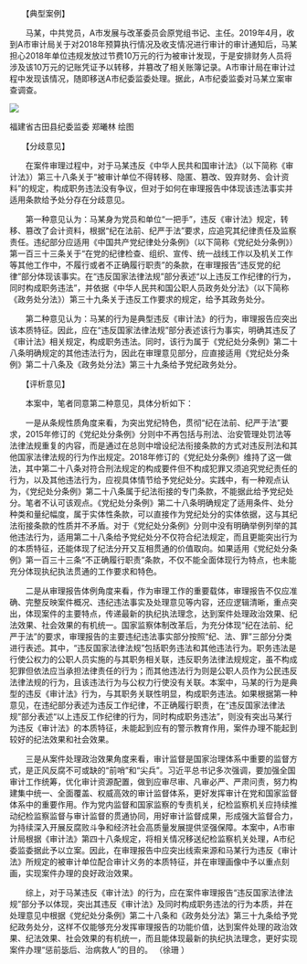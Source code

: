　　【典型案例】

　　马某，中共党员，A市发展与改革委员会原党组书记、主任。2019年4月，收到A市审计局关于对2018年预算执行情况及收支情况进行审计的审计通知后，马某担心2018年单位违规发放过节费10万元的行为被审计发现，于是安排财务人员将涉及该10万元的记账凭证予以转移，并篡改了相关账簿记录。A市审计局在审计过程中发现该情况，随即移送A市纪委监委处理。据此，A市纪委监委对马某立案审查调查。

![](https://www.ccdi.gov.cn/hdjln/ywtt/202306/W020230609419070544809.jpeg)

福建省古田县纪委监委 郑曦林 绘图

　　【分歧意见】

　　在案件审理过程中，对于马某违反《中华人民共和国审计法》（以下简称《审计法》）第三十八条关于“被审计单位不得转移、隐匿、篡改、毁弃财务、会计资料”的规定，构成职务违法没有争议，但对于如何在审理报告中体现该违法事实并适用条款给予处分存在分歧意见。

　　第一种意见认为：马某身为党员和单位“一把手”，违反《审计法》规定，转移、篡改了会计资料，根据“纪在法前、纪严于法”要求，应追究其纪律责任及监察责任。违纪部分应适用《中国共产党纪律处分条例》（以下简称《党纪处分条例》）第一百三十三条关于“在党的纪律检查、组织、宣传、统一战线工作以及机关工作等其他工作中，不履行或者不正确履行职责”的条款，在审理报告“违反党的纪律”部分体现该事实。在“违反国家法律法规”部分表述“以上违反工作纪律的行为，同时构成职务违法”，并依据《中华人民共和国公职人员政务处分法》（以下简称《政务处分法》）第三十九条关于违反工作要求的规定，给予其政务处分。

　　第二种意见认为：马某的行为是典型违反《审计法》的行为，审理报告应突出该本质特征。因此，应在“违反国家法律法规”部分表述该行为事实，明确其违反了《审计法》相关规定，构成职务违法。同时，该行为属于《党纪处分条例》第二十八条明确规定的其他违法行为，因此在审理意见部分，应直接适用《党纪处分条例》第二十八条及《政务处分法》第三十九条给予党纪政务处分。

　　【评析意见】

　　本案中，笔者同意第二种意见，具体分析如下：

　　一是从条规性质角度来看，为突出党纪特色，贯彻“纪在法前、纪严于法”要求，2015年修订的《党纪处分条例》分则中不再包括与刑法、治安管理处罚法等法律法规重复的内容，而是通过在总则中增设纪法衔接条款的方式对违反刑法和其他国家法律法规的行为作出规定。2018年修订的《党纪处分条例》维持了这一做法，其中第二十八条对符合刑法规定的构成要件但不构成犯罪又须追究党纪责任的行为，以及其他违法行为，应视具体情节给予党纪处分。实践中，有一种观点认为，《党纪处分条例》第二十八条属于纪法衔接的专门条款，不能据此给予党纪处分。笔者不认可该观点。《党纪处分条例》第二十八条明确规定了适用条件、处分种类和量纪幅度，属于实体性条款，可以直接作为党纪处分的实体依据，这与其纪法衔接条款的性质并不矛盾。对于《党纪处分条例》分则中没有明确举例列举的其他违法行为，适用第二十八条给予党纪处分不仅符合纪法规定，而且更能突出行为的本质特征，还能体现了纪法分开又互相贯通的价值取向。如果适用《党纪处分条例》第一百三十三条“不正确履行职责”条款，不仅不能全面体现行为特点，也未能充分体现执纪执法贯通的工作要求和特色。

　　二是从审理报告体例角度来看，作为审理工作的重要载体，审理报告不仅应准确、完整反映案件概况、违纪违法事实及处理意见等内容，还应逻辑清晰，重点突出，体现案件的主要特点，传递最新的执纪执法理念，达到案件处理政治效果、纪法效果、社会效果的有机统一。国家监察体制改革后，为充分体现“纪在法前、纪严于法”的要求，审理报告的主要违纪违法事实部分按照“纪、法、罪”三部分分类进行表述。其中，“违反国家法律法规”包括职务违法和其他违法行为。职务违法是行使公权力的公职人员实施的与其职务相关联，违反职务法律法规规定，虽不构成犯罪但依法应当承担法律责任的行为；而其他违法行为则是公职人员作为公民违反法律法规的行为，且该违法行为与公权力行使没有关联。本案中，马某的行为是典型的违反《审计法》行为，与其职务关联性明显，构成职务违法。如果根据第一种意见，在违纪部分表述为违反工作纪律，不正确履行职责，在“违反国家法律法规”部分表述“以上违反工作纪律的行为，同时构成职务违法”，则没有突出马某行为违反《审计法》的本质特征，未能起到应有的警示教育作用，案件办理不能起到较好的纪法效果和社会效果。

　　三是从案件处理政治效果角度来看，审计监督是国家治理体系中重要的监督方式，是正风反腐不可或缺的“前哨”和“尖兵”。习近平总书记多次强调，要加强全国审计工作统筹，优化审计资源配置，做到应审尽审、凡审必严、严肃问责，努力构建集中统一、全面覆盖、权威高效的审计监督体系，更好发挥审计在党和国家监督体系中的重要作用。作为党内监督和国家监察的专责机关，纪检监察机关应持续推动纪检监察监督与审计监督的贯通协同，用好审计监督成果，形成强大监督合力，为持续深入开展反腐败斗争和经济社会高质量发展提供坚强保障。本案中，A市审计局根据《审计法》第四十八条规定，将相关情况移送纪检监察机关处理，A市纪委监委据此予以立案。因此，在审理报告中应突出线索来源和马某行为违反《审计法》所规定的被审计单位配合审计义务的本质特征，并在审理画像中予以重点刻画，实现案件办理的良好政治效果。

　　综上，对于马某违反《审计法》的行为，应在案件审理报告“违反国家法律法规”部分予以体现，突出其违反《审计法》及同时构成职务违法的行为本质，并在处理意见中根据《党纪处分条例》第二十八条和《政务处分法》第三十九条给予党纪政务处分，这样不仅能够充分发挥审理报告的功能价值，达到案件处理的政治效果、纪法效果、社会效果的有机统一，而且能体现最新的执纪执法理念，更好实现案件办理“惩前毖后、治病救人”的目的。 （徐珊 ）